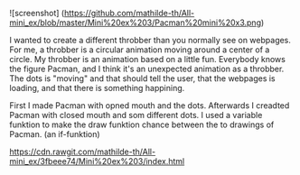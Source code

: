 ![screenshot] (https://github.com/mathilde-th/All-mini_ex/blob/master/Mini%20ex%203/Pacman%20mini%20x3.png)

I wanted to create a different throbber than you normally see on webpages. 
For me, a throbber is a circular animation moving around a center of a circle. 
My throbber is an animation based on a little fun. Everybody knows the figure Pacman, and I think it's an unexpected animation 
as a throbber. 
The dots is "moving" and that should tell the user, that the webpages is loading, and that there is something happining. 

First I made Pacman with opned mouth and the dots. Afterwards I creadted Pacman with closed mouth and som different dots.
I used a variable funktion to make the draw funktion chance between the to drawings of Pacman. (an if-funktion)


 https://cdn.rawgit.com/mathilde-th/All-mini_ex/3fbeee74/Mini%20ex%203/index.html
